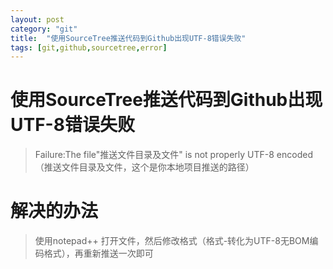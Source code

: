 ```yaml
---
layout: post
category: "git"
title:  "使用SourceTree推送代码到Github出现UTF-8错误失败"
tags: [git,github,sourcetree,error]
---
```



# 使用SourceTree推送代码到Github出现UTF-8错误失败

> Failure:The file"推送文件目录及文件" is not properly UTF-8 encoded（推送文件目录及文件，这个是你本地项目推送的路径）

# 解决的办法

> 使用notepad++ 打开文件，然后修改格式（格式-转化为UTF-8无BOM编码格式），再重新推送一次即可